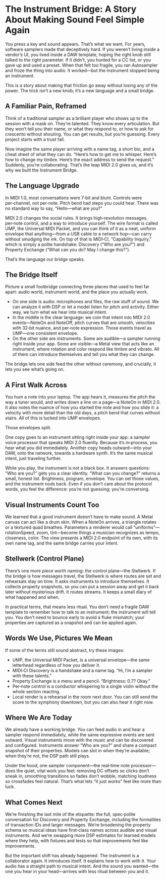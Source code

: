 # The Instrument Bridge: A Story About Making Sound Feel Simple Again

You press a key and sound appears. That’s what we want. For years, software samplers made that deceptively hard. If you weren’t living inside a vendor’s UI, you lived inside a DAW template, hoping the right knob still talked to the right parameter. If it didn’t, you hunted for a CC list, or you gave up and used a preset. When that felt too fragile, you ran Autosampler and froze the thing into audio. It worked—but the instrument stopped being an instrument.

This is a story about making that friction go away without losing any of the power. The trick isn’t a new knob; it’s a new language and a small bridge.

## A Familiar Pain, Reframed

Think of a traditional sampler as a brilliant player who shows up to the session with a mask on. They’re talented. They know every articulation. But they won’t tell you their name, or what they respond to, or how to ask for crescento without shouting. You can get results, but you’re guessing. Every project starts with a trust fall.

Now imagine the same player arriving with a name tag, a short bio, and a cheat sheet of what they can do. “Here’s how to get me to whisper. Here’s how to change my timbre. Here’s the exact address to send the request.” Suddenly, you’re collaborating. That’s the leap MIDI 2.0 gives us, and it’s why we built the Instrument Bridge.

## The Language Upgrade

In MIDI 1.0, most conversations were 7‑bit and blunt. Controls were per‑channel, not per‑note. Pitch bend had steps you could hear. There was no standard way to say, “Hello—what are you?”

MIDI 2.0 changes the social rules. It brings high‑resolution messages, per‑note control, and a way to introduce yourself. The wire format is called UMP, the Universal MIDI Packet, and you can think of it as a neat, uniform envelope that anything—from a USB cable to a network hop—can carry without smudging the ink. On top of that is MIDI‑CI, “Capability Inquiry,” which is simply a polite handshake: Discovery (“Who are you?”) and Property Exchange (“What can you do? May I change this?”).

That’s the language our bridge speaks.

## The Bridge Itself

Picture a small footbridge connecting three places that used to feel far apart: audio world, instrument world, and the place you actually work.

- On one side is audio: microphones and files, the raw stuff of sound. We can analyze it with DSP or let a model listen for pitch and activity. Either way, we turn what we hear into musical intent.
- In the middle is the clear language: we coin that intent into MIDI 2.0 events—NoteOn and NoteOff, pitch curves that are smooth, velocities with 32‑bit nuance, and per‑note expression. Those events travel as UMP—one consistent envelope.
- On the other side are instruments. Some are audible—a sampler running right inside your app. Some are visible—a Metal view that acts like an instrument, where rotation and color respond like timbre and vibrato. All of them can introduce themselves and tell you what they can change.

The bridge lets one side feed the other without ceremony, and crucially, it lets you see what’s going on.

## A First Walk Across

You hum a note into your laptop. The app hears it, measures the pitch the way a tuner would, and writes down a line on a page—a NoteOn in MIDI 2.0. It also notes the nuance of how you started the note and how you slide it: a velocity with more detail than the old days, a pitch bend that curves without stairs. All of this is tucked into UMP envelopes.

Those envelopes split.

One copy goes to an instrument sitting right inside your app: a sampler voice processor that speaks MIDI 2.0 fluently. Because it’s in‑process, you hear what you did immediately. Another copy heads outward—into your DAW, onto the network, towards a hardware synth. It’s the same musical intent, just traveling further.

While you play, the instrument is not a black box. It answers questions: “Who are you?” gets you a clear identity. “What can you change?” returns a small, honest list. Brightness, program, envelope. You can set those values, and the instrument nods back. Even if you don’t care about the protocol words, you feel the difference: you’re not guessing; you’re conversing.

## Visual Instruments Count Too

We learned that a good instrument doesn’t have to make sound. A Metal canvas can act like a drum skin. When a NoteOn arrives, a triangle rotates or a textured quad breathes. Parameters a renderer would call “uniforms”—rotationSpeed, zoom, tint—become things a musician recognizes as tempo, closeness, color. The view presents a MIDI 2.0 endpoint of its own, with its own name tag, and the same bridge carries your intent.

## Stellwerk (Control Plane)

There’s one more piece worth naming: the control plane—the Stellwerk. If the bridge is how messages travel, the Stellwerk is where routes are set and rehearsals stay on time. It asks instruments to introduce themselves. It collects property snapshots, so you can put a session away and get it back later without mysterious drift. It routes streams. It keeps a small diary of what happened and when.

In practical terms, that means less ritual. You don’t need a fragile DAW template to remember how to talk to an instrument; the instrument will tell you. You don’t need to bounce early to avoid a fluke mismatch; your properties are captured as a snapshot and can be applied again.

## Words We Use, Pictures We Mean

If some of the terms still sound abstract, try these images:

- UMP, the Universal MIDI Packet, is a universal envelope—the same letterhead regardless of how you deliver it.
- MIDI‑CI Discovery is a handshake and a name tag. “Hi, I’m a sampler with these talents.”
- Property Exchange is a menu and a pencil. “Brightness: 0.7? Okay.”
- Per‑note control is a conductor whispering to a single violin without the whole section reacting.
- Local render is a rehearsal in the room next door. You can still send the score to the symphony downtown, but you can also hear it right now.

## Where We Are Today

We already have a working bridge. You can feed audio in and hear a sampler respond immediately, while the same expressive events are sent outward. Visual instruments move with the music and can be discovered and configured. Instruments answer “Who are you?” and share a compact snapshot of their properties. Models can slot in when they’re available; when they’re not, the DSP path still plays.

Under the hood, one sampler component—the real‑time note processor—does the quiet, vital work you feel: removing DC offsets so clicks don’t sneak in, smoothing transitions so fades don’t wobble, matching loudness so crossfades feel natural. That’s what lets “it just works” feel like more than luck.

## What Comes Next

We’re finishing the last mile of the etiquette: the full, spec‑polite conversation for Discovery and Property Exchange, including the formalities of transaction IDs and larger messages. We’re broadening the property schema so musical ideas have first‑class names across audible and visual instruments. And we’re swapping more DSP estimates for learned models where they help, with fixtures and tests so that improvements feel like improvements.

But the important shift has already happened. The instrument is a collaborator again. It introduces itself. It explains how to work with it. Your audio has a straight path to musical intent. And the sound you wanted—the one you hear in your head—arrives with less ritual between you and it.
